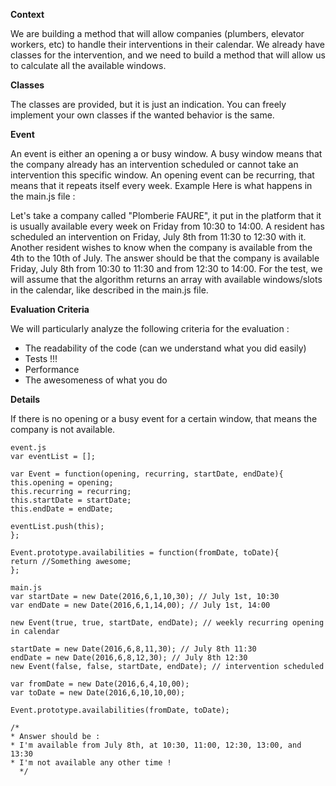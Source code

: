 **Context**

We are building a method that will allow companies (plumbers, elevator workers, etc) to handle their interventions in
their calendar. We already have classes for the intervention, and we need to build a method that will allow us to
calculate all the available windows.

**Classes**

The classes are provided, but it is just an indication. You can freely implement your own classes if the wanted behavior
is the same.

**Event**

An event is either an opening a or busy window. A busy window means that the company already has an intervention
scheduled or cannot take an intervention this specific window.
An opening event can be recurring, that means that it repeats itself every week.
Example
Here is what happens in the main.js file :

Let's take a company called "Plomberie FAURE", it put in the platform that it is usually available every week on Friday
from 10:30 to 14:00. A resident has scheduled an intervention on Friday, July 8th from 11:30 to 12:30 with it. Another
resident wishes to know when the company is available from the 4th to the 10th of July. The answer should be that the
company is available Friday, July 8th from 10:30 to 11:30 and from 12:30 to 14:00. For the test, we will assume that the
algorithm returns an array with available windows/slots in the calendar, like described in the main.js file.

**Evaluation Criteria**

We will particularly analyze the following criteria for the evaluation :

* The readability of the code (can we understand what you did easily)
* Tests !!!
* Performance
* The awesomeness of what you do

**Details**

If there is no opening or a busy event for a certain window, that means the company is not available.

```
event.js
var eventList = [];

var Event = function(opening, recurring, startDate, endDate){
this.opening = opening;
this.recurring = recurring;
this.startDate = startDate;
this.endDate = endDate;

eventList.push(this);
};

Event.prototype.availabilities = function(fromDate, toDate){
return //Something awesome;
};

main.js
var startDate = new Date(2016,6,1,10,30); // July 1st, 10:30
var endDate = new Date(2016,6,1,14,00); // July 1st, 14:00

new Event(true, true, startDate, endDate); // weekly recurring opening in calendar

startDate = new Date(2016,6,8,11,30); // July 8th 11:30
endDate = new Date(2016,6,8,12,30); // July 8th 12:30
new Event(false, false, startDate, endDate); // intervention scheduled

var fromDate = new Date(2016,6,4,10,00);
var toDate = new Date(2016,6,10,10,00);

Event.prototype.availabilities(fromDate, toDate);

/*
* Answer should be :
* I'm available from July 8th, at 10:30, 11:00, 12:30, 13:00, and 13:30
* I'm not available any other time !
  */
```